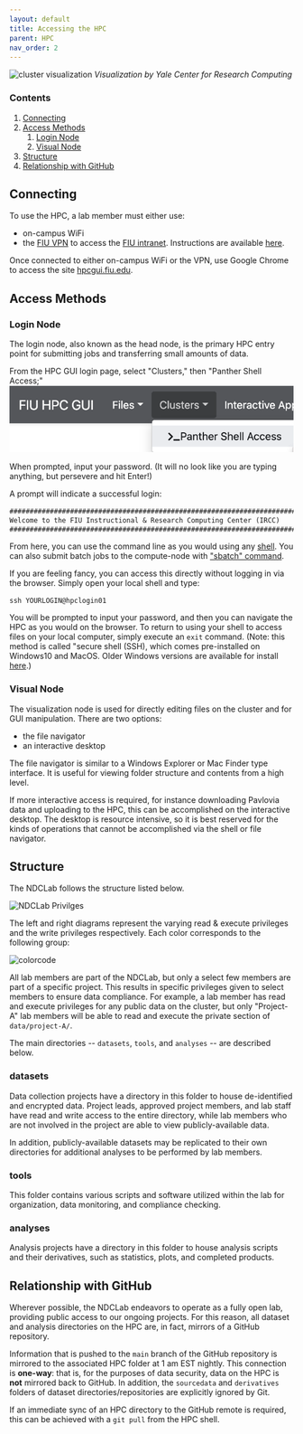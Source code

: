 ```yaml
---
layout: default
title: Accessing the HPC
parent: HPC
nav_order: 2
---
```


![cluster visualization](https://raw.githubusercontent.com/NDCLab/wiki/main/docs/_assets/hpc/cluster.png)
*Visualization by Yale Center for Research Computing*

### Contents
1. [Connecting](#connecting)
2. [Access Methods](#access-methods)
    1. [Login Node](#login-node)
    2. [Visual Node](#visual-node)
2. [Structure](#structure)
3. [Relationship with GitHub](#relationship-with-github)

## Connecting
To use the HPC, a lab member must either use:
- on-campus WiFi
- the [FIU VPN](https://network.fiu.edu/vpn/) to access the [FIU intranet](https://en.wikipedia.org/wiki/Intranet). Instructions are available [here](https://fiu.service-now.com/sp?id=kb_article&sys_id=6c3c789ddb899780b16af969af96193d).

Once connected to either on-campus WiFi or the VPN, use Google Chrome to access the site [hpcgui.fiu.edu](hpcgui.fiu.edu).


## Access Methods
### Login Node
The login node, also known as the head node, is the primary HPC entry point for submitting jobs and transferring small amounts of data.

From the HPC GUI login page, select "Clusters," then "Panther Shell Access;"
![shell-access](https://raw.githubusercontent.com/NDCLab/wiki/main/docs/_assets/hpc/shell-access.png)

When prompted, input your password. (It will no look like you are typing anything, but persevere and hit Enter!)

A prompt will indicate a successful login:
```
#######################################################################
Welcome to the FIU Instructional & Research Computing Center (IRCC)
#######################################################################
```

From here, you can use the command line as you would using any [shell](https://linuxcommand.org/lc3_lts0010.php). You can also submit batch jobs to the compute-node with ["sbatch" command](https://ndclab.github.io/wiki/docs/hpc/jobs.html).

If you are feeling fancy, you can access this directly without logging in via the browser.  Simply open your local shell and type:
```
ssh YOURLOGIN@hpclogin01
```

You will be prompted to input your password, and then you can navigate the HPC as you would on the browser. To return to using your shell to access files on your local computer, simply execute an `exit` command.  (Note: this method is called "secure shell (SSH), which comes pre-installed on Windows10 and MacOS. Older Windows versions are available for install [here](https://docs.microsoft.com/en-us/windows-server/administration/openssh/openssh_install_firstuse).)

### Visual Node
The visualization node is used for directly editing files on the cluster and for GUI manipulation. There are two options:
- the file navigator
- an interactive desktop

The file navigator is similar to a Windows Explorer or Mac Finder type interface. It is useful for viewing folder structure and contents from a high level.

If more interactive access is required, for instance downloading Pavlovia data and uploading to the HPC, this can be accomplished on the interactive desktop. The desktop is resource intensive, so it is best reserved for the kinds of operations that cannot be accomplished via the shell or file navigator.


## Structure

The NDCLab follows the structure listed below.

![NDCLab Privilges](https://user-images.githubusercontent.com/26397102/122823863-dfbfdb80-d2ad-11eb-94b8-daf9a585f890.png)

The left and right diagrams represent the varying read & execute privileges and the write privileges respectively. Each color corresponds to the following group:

![colorcode](https://user-images.githubusercontent.com/26397102/122824230-607ed780-d2ae-11eb-81bc-93011d4569c4.png)

All lab members are part of the NDCLab, but only a select few members are part of a specific project. This results in specific privileges given to select members to ensure data compliance. For example, a lab member has read and execute privileges for any public data on the cluster, but only "Project-A" lab members will be able to read and execute the private section of `data/project-A/`. 

The main directories -- `datasets`, `tools`, and `analyses` -- are described below.

### datasets
Data collection projects have a directory in this folder to house de-identified and encrypted data. Project leads, approved project members, and lab staff have read and write access to the entire directory, while lab members who are not involved in the project are able to view publicly-available data.

In addition, publicly-available datasets may be replicated to their own directories for additional analyses to be performed by lab members.

### tools
This folder contains various scripts and software utilized within the lab for organization, data monitoring, and compliance checking. 

### analyses
Analysis projects have a directory in this folder to house analysis scripts and their derivatives, such as statistics, plots, and completed products.


## Relationship with GitHub
Wherever possible, the NDCLab endeavors to operate as a fully open lab, providing public access to our ongoing projects. For this reason, all dataset and analysis directories on the HPC are, in fact, mirrors of a GitHub repository.

Information that is pushed to the `main` branch of the GitHub repository is mirrored to the associated HPC folder at 1 am EST nightly. This connection is **one-way**: that is, for the purposes of data security, data on the HPC is **not** mirrored back to GitHub. In addition, the `sourcedata` and `derivatives` folders of dataset directories/repositories are explicitly ignored by Git.

If an immediate sync of an HPC directory to the GitHub remote is required, this can be achieved with a `git pull` from the HPC shell.
